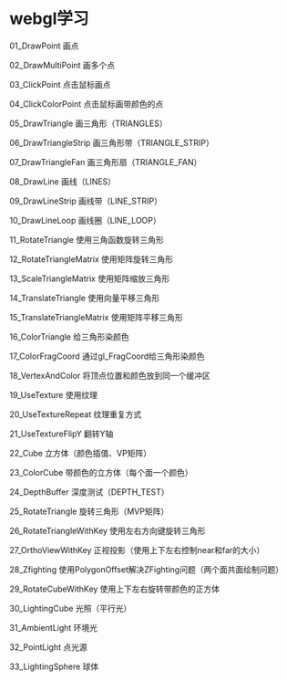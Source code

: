 ﻿# webgl学习

01_DrawPoint 画点

02_DrawMultiPoint 画多个点

03_ClickPoint 点击鼠标画点

04_ClickColorPoint 点击鼠标画带颜色的点

05_DrawTriangle 画三角形（TRIANGLES）

06_DrawTriangleStrip 画三角形带（TRIANGLE_STRIP）

07_DrawTriangleFan 画三角形扇（TRIANGLE_FAN）

08_DrawLine 画线（LINES）

09_DrawLineStrip 画线带（LINE_STRIP）

10_DrawLineLoop 画线圈（LINE_LOOP）

11_RotateTriangle 使用三角函数旋转三角形

12_RotateTriangleMatrix 使用矩阵旋转三角形

13_ScaleTriangleMatrix 使用矩阵缩放三角形

14_TranslateTriangle 使用向量平移三角形

15_TranslateTriangleMatrix 使用矩阵平移三角形

16_ColorTriangle 给三角形染颜色

17_ColorFragCoord 通过gl_FragCoord给三角形染颜色

18_VertexAndColor 将顶点位置和颜色放到同一个缓冲区

19_UseTexture 使用纹理

20_UseTextureRepeat 纹理重复方式

21_UseTextureFlipY 翻转Y轴

22_Cube 立方体（颜色插值、VP矩阵）

23_ColorCube 带颜色的立方体（每个面一个颜色）

24_DepthBuffer 深度测试（DEPTH_TEST）

25_RotateTriangle 旋转三角形（MVP矩阵）

26_RotateTriangleWithKey 使用左右方向键旋转三角形

27_OrthoViewWithKey 正视投影（使用上下左右控制near和far的大小）

28_Zfighting 使用PolygonOffset解决ZFighting问题（两个面共面绘制问题）

29_RotateCubeWithKey 使用上下左右旋转带颜色的正方体

30_LightingCube 光照（平行光）

31_AmbientLight 环境光

32_PointLight 点光源

33_LightingSphere 球体

